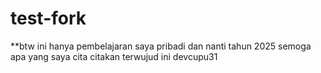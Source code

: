 # test-fork
**btw ini hanya pembelajaran saya pribadi dan nanti tahun 2025 semoga apa yang saya cita citakan terwujud
ini devcupu31
